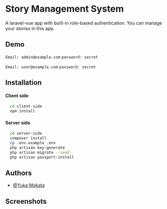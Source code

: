 # Story Management System

A laravel-vue app with built-in role-based authentication.
You can manage your stories in this app.


## Demo

`Email: admin@example.com`
`password: secret`

`Email: user@example.com`
`password: secret`


## Installation

#### Client side
```bash
  cd client-side
  npm install
```
#### Server side
```bash
  cd server-side
  composer install
  cp .env.example .env
  php artisan key:generate
  php artisan migrate --seed
  php artisan passport:install
```


## Authors

- [@Yuka Mokata](https://github.com/SuperStar0106)

  
## Screenshots
